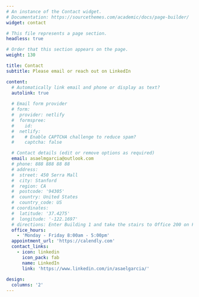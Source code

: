 ```yaml
---
# An instance of the Contact widget.
# Documentation: https://sourcethemes.com/academic/docs/page-builder/
widget: contact

# This file represents a page section.
headless: true

# Order that this section appears on the page.
weight: 130

title: Contact
subtitle: Please email or reach out on LinkedIn

content:
  # Automatically link email and phone or display as text?
  autolink: true
  
  # Email form provider
  # form:
  #  provider: netlify
  #  formspree:
  #    id:
  #  netlify:
  #    # Enable CAPTCHA challenge to reduce spam?
  #    captcha: false

  # Contact details (edit or remove options as required)
  email: asaelmgarcia@outlook.com
  # phone: 888 888 88 88
  # address:
  #  street: 450 Serra Mall
  #  city: Stanford
  #  region: CA
  #  postcode: '94305'
  #  country: United States
  #  country_code: US
  # coordinates:
  #  latitude: '37.4275'
  #  longitude: '-122.1697'
  # directions: Enter Building 1 and take the stairs to Office 200 on Floor 2
  office_hours:
    - 'Monday - Friday 8:00am - 5:00pm'
  appointment_url: 'https://calendly.com'
  contact_links:
    - icon: linkedin
      icon_pack: fab
      name: LinkedIn
      link: 'https://www.linkedin.com/in/asaelgarcia/'
  
design:
  columns: '2'
---
```

